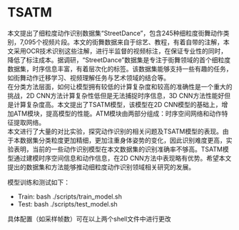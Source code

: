 <!--
 * @Author: your name
 * @Date: 2021-04-15 19:04:35
 * @LastEditTime: 2021-06-11 17:09:27
 * @LastEditors: Please set LastEditors
 * @Description: In User Settings Edit
 * @FilePath: /tsn-pytorch/README.md
-->
# TSATM  

本文提出了细粒度动作识别数据集“StreetDance”，包含245种细粒度街舞动作类别，7,095个视频片段。本文的街舞数据来自于综艺、教程，有着自带的注解，本文采用OCR技术识别这些注解，进行半监督的视频标注，在保证专业性的同时，降低了标注成本。据调研，“StreetDance”数据集是专注于街舞领域的首个细粒度数据集，时序信息丰富，有着层次化的标签。该数据集能够支持一些有趣的任务，如街舞动作迁移学习、视频理解任务与艺术领域的结合等。  
在分类方法层面，如何让模型拥有较低的计算复杂度和较高的准确性是一个重大的挑战，2D CNN方法计算复杂性低但是无法捕捉时序信息，3D CNN方法性能好但是计算复杂度高。本文提出了TSATM模型，该模型在2D CNN模型的基础上，增加ATM模块，提高模型的性能。ATM模块由两部分组成：时序空间网络和动作特征提取网络。  
本文进行了大量的对比实验，探究动作识别的相关问题及TSATM模型的表现。由于本数据集分类粒度更加精细，更加注重身体姿势的变化，因此识别难度更高，实验表明，当前的一些动作识别模型在本文数据集的识别准确率不够高。TSATM模型通过建模时序空间信息和动作信息，在2D CNN方法中表现略有优势。希望本文提出的数据集和方法能够推动细粒度动作识别领域相关研究的发展。  

模型训练和测试如下：  
* Train: bash ./scripts/train_model.sh  
* Test: bash ./scripts/test_model.sh  


具体配置（如采样帧数）可在以上两个shell文件中进行更改

